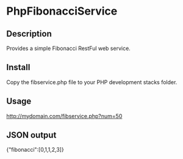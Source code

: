 # PhpFibonacciService

## Description ##

Provides a simple Fibonacci RestFul web service.

## Install ##

Copy the fibservice.php file to your PHP development stacks folder.

## Usage ##

http://mydomain.com/fibservice.php?num=50

## JSON output ##

{"fibonacci":[0,1,1,2,3]}


